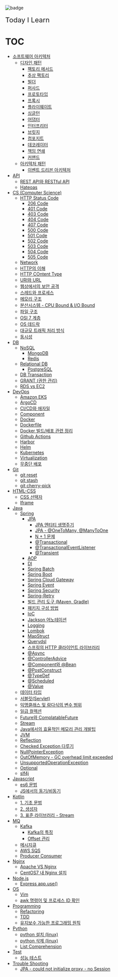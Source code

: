 ![badge](https://img.shields.io/badge/TIL-Today%20I%20Learn-brightgreen)
<br/>
<br/>
<span style="font-size:22px; font-weight:normal;">Today I Learn</span>
# TOC
* [소프트웨어 아키텍처](./Software%20Architecture)
  * [디자인 패턴](./Software%20Architecture/Design%20Pattern)
    * [팩토리 메서드](./Software%20Architecture/Design%20Pattern/팩토리%20메서드.md)
    * [추상 팩토리](./Software%20Architecture/Design%20Pattern/추상%20팩토리.md)
    * [빌더](./Software%20Architecture/Design%20Pattern/빌더.md)
    * [퍼사드](./Software%20Architecture/Design%20Pattern/퍼사드.md)
    * [프로토타입](./Software%20Architecture/Design%20Pattern/프로토타입.md)
    * [프록시](./Software%20Architecture/Design%20Pattern/프록시.md)
    * [플라이웨이트](./Software%20Architecture/Design%20Pattern/플라이웨이트.md)
    * [싱글턴](./Software%20Architecture/Design%20Pattern/싱글턴.md)
    * [어댑터](./Software%20Architecture/Design%20Pattern/어댑터.md)
    * [인터프리터](./Software%20Architecture/Design%20Pattern/인터프리터.md)
    * [브릿지](./Software%20Architecture/Design%20Pattern/브릿지.md)
    * [컴포지트](./Software%20Architecture/Design%20Pattern/컴포지트.md)
    * [데코레이터](./Software%20Architecture/Design%20Pattern/데코레이터.md)
    * [책임 연쇄](./Software%20Architecture/Design%20Pattern/책임%20연쇄.md)
    * [커맨드](./Software%20Architecture/Design%20Pattern/커맨드.md)
  * [아키텍처 패턴](./Software%20Architecture/Architecture%20Pattern)
    * [이벤트 드리븐 아키텍처](./Software%20Architecture/Architecture%20Pattern/이벤트%20드리븐%20아키텍처.md)
* [API](./API)
  * [REST API와 RESTful API](./API/REST%20API와%20RESTful%20API.md)
  * [Hateoas](./API/Hateoas.md)
* [CS (Computer Science)](./CS%20(Computer%20Science))
  * [HTTP Status Code](./CS%20(Computer%20Science)/HTTP%20Status%20Code)
    * [206 Code](./CS%20(Computer%20Science)/HTTP%20Status%20Code/206%20code.md)
    * [401 Code](./CS%20(Computer%20Science)/HTTP%20Status%20Code/401%20code.md)
    * [403 Code](./CS%20(Computer%20Science)/HTTP%20Status%20Code/403%20code.md)
    * [404 Code](./CS%20(Computer%20Science)/HTTP%20Status%20Code/404%20code.md)
    * [407 Code](./CS%20(Computer%20Science)/HTTP%20Status%20Code/407%20code.md)
    * [500 Code](./CS%20(Computer%20Science)/HTTP%20Status%20Code/500%20code.md)
    * [501 Code](./CS%20(Computer%20Science)/HTTP%20Status%20Code/501%20code.md)
    * [502 Code](./CS%20(Computer%20Science)/HTTP%20Status%20Code/502%20code.md)
    * [503 Code](./CS%20(Computer%20Science)/HTTP%20Status%20Code/503%20code.md)
    * [504 Code](./CS%20(Computer%20Science)/HTTP%20Status%20Code/504%20code.md)
    * [505 Code](./CS%20(Computer%20Science)/HTTP%20Status%20Code/505%20code.md)
  * [Network](./CS%20(Computer%20Science)/Network)
  * [HTTP의 이해](./CS%20(Computer%20Science)/HTTP의%20이해.md)
  * [HTTP COntent Type](./CS%20(Computer%20Science)/HTTP%20Content-Type.md)
  * [URI와 URL](./CS%20(Computer%20Science)/URI와%20URL.md)
  * [웹상에서의 보안 공격](./CS%20(Computer%20Science)/웹상에서의%20보안%20공격.md)
  * [스레드와 프로세스](./CS%20(Computer%20Science)/스레드와%20프로세스.md)
  * [메모리 구조](./CS%20(Computer%20Science)/메모리%20구조.md)
  * [분산시스템 - CPU Bound & I/O Bound](./CS%20(Computer%20Science)/분산시스템-CPU%20Bound%20&%20IO%20Bound.md)
  * [파일 구조](./CS%20(Computer%20Science)/파일%20구조.md)
  * [OSI 7 계층](./CS%20(Computer%20Science)/OSI%207계층.md)
  * [OS 데드락](./CS%20(Computer%20Science)/OS%20데드락.md)
  * [대규모 트래픽 처리 방식](./CS%20(Computer%20Science)/대규모%20트래픽%20처리%20방식.md)
  * [동시성](./CS%20(Computer%20Science)/동시성.md)
* [DB](./DB)
	* [NoSQL](./DB/NoSQL)
      * [MongoDB](./DB/NoSQL/MongoDB.md)
      * [Redis](./DB/NoSQL/Redis.md)
    * [Relational DB](./DB/R-DB)
      * [PostgreSQL](./DB/R-DB/PostgreSQL.md)
    * [DB Transaction](./DB/Transaction.md) 
    * [GRANT (권한 관리)](./DB/Grant.md)
    * [RDS vs EC2](./DB/RDS%20vs%20EC2.md)
* [DevOps](./DevOps)
	* [Amazon EKS](DevOps/Amazon%20EKS.md)
	* [ArgoCD](DevOps/ArgoCD.md)
	* [CI/CD와 애자일](DevOps/CICD와%20애자일.md)
    * [Component](DevOps/Component.md)
    * [Docker](DevOps/Docker.md)
    * [Dockerfile](DevOps/Dockerfile.md)
    * [Docker 빌드/배포 관련 정리](DevOps/Docker%20빌드%20및%20배포.md)
	* [Github Actions](DevOps/Github%20Actions.md)
    * [Harbor](DevOps/Harbor.md)
    * [Helm](DevOps/Helm.md)
	* [Kubernetes](DevOps/Kubernetes.md)
    * [Virtualization](DevOps/Virtualization.md)
	* [무중단 배포](DevOps/무중단%20배포.md)
* [Git](./Git)
  * [git reset](./Git/git%20reset.md)
  * [git stash](./Git/git%20stash.md)
  * [git cherry-pick](./Git/git%20cherry-pick.md)
* [HTML-CSS](./HTML-CSS)
    * [CSS 선택자](./HTML-CSS/CSS%20선택자.md)
    * [Iframe](./HTML-CSS/Iframe.md)
* [Java](./Java)
  * [Spring](./Java/Spring)
      * [JPA](./Java/Spring/JPA.md)
        * [JPA 엔티티 생명주기](./Java/Spring/JPA%20Entity%20생명주기.md)
        * [JPA - @OneToMany, @ManyToOne](./Java/Spring/JPA%20@OneToMany%20@ManyToOne.md)
        * [N + 1 문제](./Java/Spring/JPA%20n+1.md)
        * [@Transactional](./Java/Spring/@Transactional.md)
        * [@TransactionalEventListener](./Java/Spring/@TransactionalEventListener.md)
        * [@Transient](./Java/Spring/@Transient.md)
      * [AOP](./Java/Spring/AOP.md)
      * [DI](./Java/Spring/DI.md)
      * [Spring Batch](./Java/Spring/Spring%20Batch.md)
      * [Spring Boot](./Java/Spring/Spring%20Boot.md)
      * [Spring Cloud Gateway](./Java/Spring/Spring%20Cloud%20Gateway.md)
      * [Spring Event](./Java/Spring/Spring%20Event.md)
      * [Spring Security](./Java/Spring/Spring%20Security.md)
      * [Spring-Retry](./Java/Spring/Spring-retry.md)
      * [빌드 관리 도구 (Maven, Gradle)](./Java/Spring/빌드%20관리%20도구%20-%20Maven,%20Gradle.md)
      * [패키지 구성 방법](./Java/Spring/패키지%20구성%20방법.md)
      * [IoC](./Java/Spring/IoC.md)
      * [Jackson 어노테이션](./Java/Spring/Jackson%20어노테이션%20정리.md)
      * [Logging](./Java/Spring/Logging.md)
      * [Lombok](./Java/Spring/Lombok.md)
      * [MapStruct](./Java/Spring/MapStruct.md)
      * [Querydsl](./Java/Spring/Querydsl.md)
      * [스프링의 HTTP 클라이언트 라이브러리](./Java/Spring/RestTemplate와%20WebClient.md)
      * [@Async](./Java/Spring/@Async.md)
      * [@ControllerAdvice](./Java/Spring/@ControllerAdvice.md)
      * [@Component와 @Bean](./Java/Spring/@Component와%20@Bean.md)
      * [@PostConstruct](./Java/Spring/@PostConstruct.md)
      * [@TypeDef](./Java/Spring/@TypeDef.md)
      * [@Scheduled](./Java/Spring/@Scheduled.md)
      * [@Value](./Java/Spring/@Value.md)
  * [데이터 타입](./Java/자바의%20데이터타입.md)
  * [서블릿(Servlet)](./Java/Servlet.md)
  * [익명클래스 및 람다식의 변수 범위](./Java/익명클래스%20및%20람다식의%20변수%20범위.md)
  * [일급 컬렉션](./Java/일급%20컬렉션.md)
  * [Future와 ComplatableFuture](./Java/Future와%20CompletableFuture.md)
  * [Stream](./Java/Stream.md)
  * [Java에서의 효율적인 메모리 관리 개발팁](./Java/Java에서의%20효율적인%20메모리%20관리%20개발팁.md)
  * [JVM](./Java/JVM.md)
  * [Reflection](./Java/Reflection.md)
  * [Checked Exception 다루기](./Java/Checked%20Exception.md)
  * [NullPointerException](./Java/NullPointerException.md)
  * [OutOfMemory - GC overhead limit exceeded](./Java/OutOfMemory%20-%20GC%20overhead%20limit%20exceeded.md)
  * [UnsupportedOperationException](./Java/UnsupportedOperationException.md)
  * [Optional](./Java/Optional.md)
  * [slf4j](./Java/slf4j.md)
* [Javascript](./Javascript)
    * [es6 문법](./Javascript/es6%20문법.md)
    * [JS에서의 동기/비동기](./Javascript/JS의%20동기%20및%20비동기.md)
* [Kotlin](./Kotlin)
    * [1. 기초 문법](./Kotlin/Kotlin%20-%20기초문법.md)
    * [2. 생성자](./Kotlin/Kotlin%20-%20생성자.md)
    * [3. 표준 라이브러리 - Stream](./Kotlin/Kotlin%20-%20Stream.md)
* [MQ](./MQ)
    * [Kafka](./MQ/Kafka) 
        * [Kafka의 특징](./MQ/Kafka/Kafka의%20특징.md)
        * [Offset 관리](./MQ/Kafka/Offset%20관리.md)
    * [메시지큐](./MQ/메시지큐.md)
    * [AWS SQS](./MQ/AWS%20SQS.md)
    * [Producer Consumer](./MQ/Producer%20Consumer.md)
* [Nginx](./Nginx)
    * [Apache VS Nginx](./Nginx/Apache%20vs%20Nginx.md)
    * [CentOS7 내 Nginx 설치](./Nginx/CentOS7%20내%20설치.md)
* [Node.js](./Nodejs)
    * [Express app.use()](./Nodejs/%5BExpress%5D%20app.use.md)
* [OS](./OS)
    * [Vim](OS/linux/Vim.md)
    * [awk 명령어 및 프로세스 ID 확인](./OS/linux/awk명령어%20및%20프로세스%20ID%20확인.md)
* [Programming](./Programming)
    * [Refactoring](Programming/Refactoring.md)
    * [TDD](Programming/TDD.md)
    * [유지보수 가능한 프로그래밍 원칙](Programming/유지보수%20가능한%20프로그래밍%20원칙.md)
* [Python](./Python)
    * [python 설치 (linux)](./Python/python%20설치%20(linux).md)
    * [python 삭제 (linux)](./Python/python%20삭제%20(linux).md)
    * [List Comprehension](./Python/List%20Comprehension.md)
* [Test](./Testing)
    * [성능 테스트](./Testing/성능테스트.md) 
* [Trouble Shooting](./TroubleShooting)
    * [JPA - could not initialize proxy - no Session](./TroubleShooting/JPA-could%20not%20initialize%20proxy.md)
